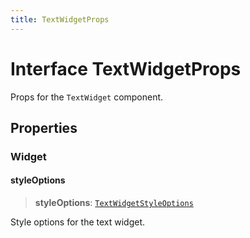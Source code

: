 ```yaml
---
title: TextWidgetProps
---
```


# Interface TextWidgetProps

Props for the `TextWidget` component.

## Properties

### Widget

#### styleOptions

> **styleOptions**: [`TextWidgetStyleOptions`](../../sdk-ui/type-aliases/type-alias.TextWidgetStyleOptions.md)

Style options for the text widget.

